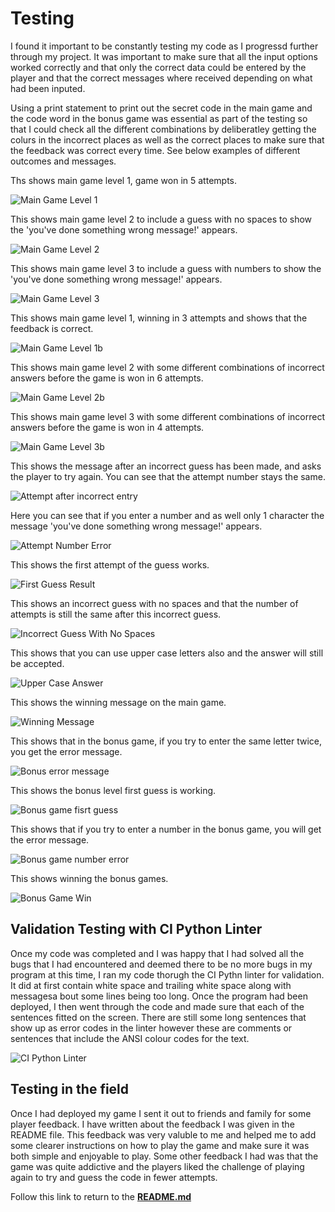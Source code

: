 # **Testing**

I found it important to be constantly testing my code as I progressd further through my project.
It was important to make sure that all the input options worked correctly and that only the correct data could be entered by the player and that the correct messages where received depending on what had been inputed.

Using a print statement to print out the secret code in the main game and the code word in the bonus game was essential as part of the testing so that I could check all the different combinations by deliberatley getting the colurs in the incorrect places as well as the correct places to make sure that the feedback was correct every time.
See below examples of different outcomes and messages.

Ths shows main game level 1, game won in 5 attempts.

![Main Game Level 1](docs/images/main_game_example.png)

This shows main game level 2 to include a guess with no spaces to show the 'you've done something wrong message!' appears.

![Main Game Level 2](docs/images/main_game_example_two.png)

This shows main game level 3 to include a guess with numbers to show the 'you've done something wrong message!' appears.

![Main Game Level 3](docs/images/main_game_example_three.png)

This shows main game level 1, winning in 3 attempts and shows that the feedback is correct.

![Main Game Level 1b](docs/images/main_game_example_four.png)

This shows main game level 2 with some different combinations of incorrect answers before the game is won in 6 attempts.

![Main Game Level 2b](docs/images/main_game_example_five.png)

This shows main game level 3 with some different combinations of incorrect answers before the game is won in 4 attempts.

![Main Game Level 3b](docs/images/main_game_example_six.png)

This shows the message after an incorrect guess has been made, and asks the player to try again. You can see that the attempt number stays the same.

![Attempt after incorrect entry](docs/images/attempt_after_incorrect_entry.png)

Here you can see that if you enter a number and as well only 1 character the message 'you've done something wrong message!' appears.

![Attempt Number Error](docs/images/attempt_number_error.png)

This shows the first attempt of the guess works.

![First Guess Result](docs/images/firstguess_result.png)

This shows an incorrect guess with no spaces and that the number of attempts is still the same after this incorrect guess.

![Incorrect Guess With No Spaces](docs/images/incorrect_guess_main.png)

This shows that you can use upper case letters also and the answer will still be accepted.

![Upper Case Answer](docs/images/uppercase_answer.png)

This shows the winning message on the main game.

![Winning Message](docs/images/winnng_page_main.png)

This shows that in the bonus game, if you try to enter the same letter twice, you get the error message.

![Bonus error message](docs/images/bonus_attempt_later.png)

This shows the bonus level first guess is working.

![Bonus game fisrt guess](docs/images/bonus_attempt_one.png)

This shows that if you try to enter a number in the bonus game, you will get the error message.

![Bonus game number error](docs/images/bonus_incorrect_char.png)

This shows winning the bonus games.

![Bonus Game Win](docs/images/bonus_win_example.png)


## **Validation Testing with CI Python Linter**

Once my code was completed and I was happy that I had solved all the bugs that I had encountered and deemed there to be no more bugs in my program at this time, I ran my code thorugh the CI Pythn linter for validation. It did at first contain white space and trailing white space along with messagesa bout some lines being too long. Once the program had been deployed, I then went through the code and made sure that each of the sentences fitted on the screen. There are still some long sentences that show up as error codes in the linter however these are comments or sentences that include the ANSI colour codes for the text.

![CI Python Linter](docs/images/CI_Python_Linter.png)


## **Testing in the field**

Once I had deployed my game I sent it out to friends and family for some player feedback.
I have written about the feedback I was given in the README file. This feedback was very valuble to me and helped me to add some clearer instructions on how to play the game and make sure it was both simple and enjoyable to play. Some other feedback I had was that the game was quite addictive and the players liked the challenge of playing again to try and guess the code in fewer attempts.

Follow this link to return to the [**README.md**](README.md)